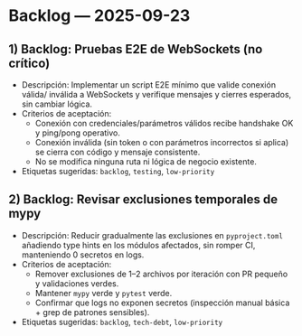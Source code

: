 # Backlog — 2025-09-23

## 1) Backlog: Pruebas E2E de WebSockets (no crítico)
- Descripción: Implementar un script E2E mínimo que valide conexión válida/ inválida a WebSockets y verifique mensajes y cierres esperados, sin cambiar lógica.
- Criterios de aceptación:
  - Conexión con credenciales/parámetros válidos recibe handshake OK y ping/pong operativo.
  - Conexión inválida (sin token o con parámetros incorrectos si aplica) se cierra con código y mensaje consistente.
  - No se modifica ninguna ruta ni lógica de negocio existente.
- Etiquetas sugeridas: `backlog`, `testing`, `low-priority`

## 2) Backlog: Revisar exclusiones temporales de mypy
- Descripción: Reducir gradualmente las exclusiones en `pyproject.toml` añadiendo type hints en los módulos afectados, sin romper CI, manteniendo 0 secretos en logs.
- Criterios de aceptación:
  - Remover exclusiones de 1–2 archivos por iteración con PR pequeño y validaciones verdes.
  - Mantener `mypy` verde y `pytest` verde.
  - Confirmar que logs no exponen secretos (inspección manual básica + grep de patrones sensibles).
- Etiquetas sugeridas: `backlog`, `tech-debt`, `low-priority`
